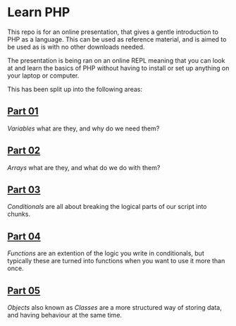 # Learn PHP

This repo is for an online presentation, that gives a gentle introduction to PHP as a language. This can be used as reference material, and is aimed to be used as is with no other downloads needed.

The presentation is being ran on an online REPL meaning that you can look at and learn the basics of PHP without having to install or set up anything on your laptop or computer.

This has been split up into the following areas:

## [Part 01](./part-01)

*Variables* what are they, and why do we need them?

## [Part 02](./part-02)

*Arrays* what are they, and what do we do with them?

## [Part 03](./part-03)

*Conditionals* are all about breaking the logical parts of our script into chunks.

## [Part 04](./part-04)

*Functions* are an extention of the logic you write in conditionals, but typically these are turned into functions when you want to use it more than once.

## [Part 05](./part-05)

*Objects* also known as *Classes* are a more structured way of storing data, and having behaviour at the same time.

